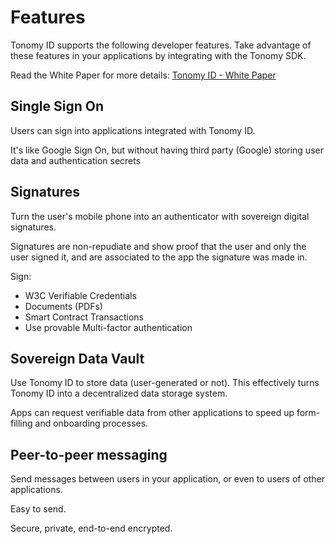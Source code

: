 # Features

Tonomy ID supports the following developer features. Take advantage of these features in your applications by integrating with the Tonomy SDK.

Read the White Paper for more details: [Tonomy ID - White Paper](https://www.canva.com/design/DAFnktNOWKU/Ps1zXw3XICaEMiB0R4Ghkg/view)

## Single Sign On

Users can sign into applications integrated with Tonomy ID.

It's like Google Sign On, but without having third party (Google) storing user data and authentication secrets

## Signatures

Turn the user's mobile phone into an authenticator with sovereign digital signatures.

Signatures are non-repudiate and show proof that the user and only the user signed it, and are
associated to the app the signature was made in.

Sign:

- W3C Verifiable Credentials
- Documents (PDFs)
- Smart Contract Transactions
- Use provable Multi-factor authentication

## Sovereign Data Vault

Use Tonomy ID to store data (user-generated or not). This effectively turns Tonomy ID into a decentralized data storage system.

Apps can request verifiable data from other applications to speed up form-filling and onboarding processes.

## Peer-to-peer messaging

Send messages between users in your application, or even to users of other applications.

Easy to send.

Secure, private, end-to-end encrypted.
